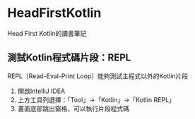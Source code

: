 # HeadFirstKotlin

Head First Kotlin的讀書筆記

## 測試Kotlin程式碼片段：REPL

REPL（Read-Eval-Print Loop）能夠測試主程式以外的Kotlin片段

1. 開啟IntelliJ IDEA
2. 上方工具列選擇：「Tool」→「Kotlin」→「Kotlin REPL」
3. 畫面底部跳出窗格，可以執行片段程式碼
